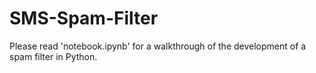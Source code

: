 # SMS-Spam-Filter

Please read 'notebook.ipynb' for a walkthrough of the development of a spam filter in Python.

